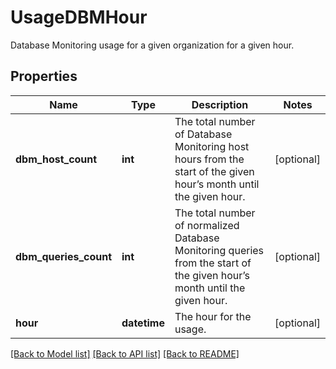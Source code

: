 # UsageDBMHour

Database Monitoring usage for a given organization for a given hour.

## Properties

| Name                  | Type         | Description                                                                                                               | Notes      |
| --------------------- | ------------ | ------------------------------------------------------------------------------------------------------------------------- | ---------- |
| **dbm_host_count**    | **int**      | The total number of Database Monitoring host hours from the start of the given hour’s month until the given hour.         | [optional] |
| **dbm_queries_count** | **int**      | The total number of normalized Database Monitoring queries from the start of the given hour’s month until the given hour. | [optional] |
| **hour**              | **datetime** | The hour for the usage.                                                                                                   | [optional] |

[[Back to Model list]](README.md#documentation-for-models) [[Back to API list]](README.md#documentation-for-api-endpoints) [[Back to README]](README.md)
